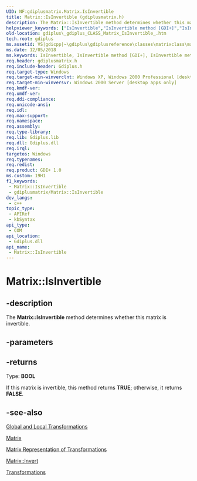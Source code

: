 ```yaml
---
UID: NF:gdiplusmatrix.Matrix.IsInvertible
title: Matrix::IsInvertible (gdiplusmatrix.h)
description: The Matrix::IsInvertible method determines whether this matrix is invertible.
helpviewer_keywords: ["IsInvertible","IsInvertible method [GDI+]","IsInvertible method [GDI+]","Matrix class","Matrix class [GDI+]","IsInvertible method","Matrix.IsInvertible","Matrix::IsInvertible","_gdiplus_CLASS_Matrix_IsInvertible_","gdiplus._gdiplus_CLASS_Matrix_IsInvertible_"]
old-location: gdiplus\_gdiplus_CLASS_Matrix_IsInvertible_.htm
tech.root: gdiplus
ms.assetid: VS|gdicpp|~\gdiplus\gdiplusreference\classes\matrixclass\matrixmethods\isinvertible.htm
ms.date: 12/05/2018
ms.keywords: IsInvertible, IsInvertible method [GDI+], IsInvertible method [GDI+],Matrix class, Matrix class [GDI+],IsInvertible method, Matrix.IsInvertible, Matrix::IsInvertible, _gdiplus_CLASS_Matrix_IsInvertible_, gdiplus._gdiplus_CLASS_Matrix_IsInvertible_
req.header: gdiplusmatrix.h
req.include-header: Gdiplus.h
req.target-type: Windows
req.target-min-winverclnt: Windows XP, Windows 2000 Professional [desktop apps only]
req.target-min-winversvr: Windows 2000 Server [desktop apps only]
req.kmdf-ver: 
req.umdf-ver: 
req.ddi-compliance: 
req.unicode-ansi: 
req.idl: 
req.max-support: 
req.namespace: 
req.assembly: 
req.type-library: 
req.lib: Gdiplus.lib
req.dll: Gdiplus.dll
req.irql: 
targetos: Windows
req.typenames: 
req.redist: 
req.product: GDI+ 1.0
ms.custom: 19H1
f1_keywords:
 - Matrix::IsInvertible
 - gdiplusmatrix/Matrix::IsInvertible
dev_langs:
 - c++
topic_type:
 - APIRef
 - kbSyntax
api_type:
 - COM
api_location:
 - Gdiplus.dll
api_name:
 - Matrix::IsInvertible
---
```


# Matrix::IsInvertible


## -description

The <b>Matrix::IsInvertible</b> method determines whether this matrix is invertible.

## -parameters

## -returns

Type: <b>BOOL</b>

If this matrix is invertible, this method returns <b>TRUE</b>; otherwise, it returns <b>FALSE</b>.

## -see-also

<a href="/windows/desktop/gdiplus/-gdiplus-global-and-local-transformations-about">Global and Local Transformations</a>



<a href="/windows/desktop/api/gdiplusmatrix/nl-gdiplusmatrix-matrix">Matrix</a>



<a href="/windows/desktop/gdiplus/-gdiplus-matrix-representation-of-transformations-about">Matrix Representation of Transformations</a>



<a href="/windows/desktop/api/gdiplusmatrix/nf-gdiplusmatrix-matrix-invert">Matrix::Invert</a>



<a href="/windows/desktop/gdiplus/-gdiplus-transformations-use">Transformations</a>

